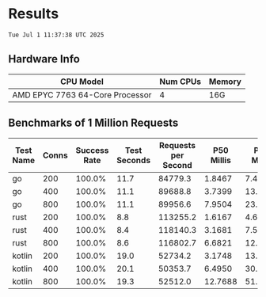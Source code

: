 # Results
`Tue Jul 1 11:37:38 UTC 2025`
## Hardware Info
| CPU Model | Num CPUs | Memory |
| --------- | -------- | ------ |
| AMD EPYC 7763 64-Core Processor | 4 | 16G |

## Benchmarks of 1 Million Requests
| Test Name | Conns | Success Rate | Test Seconds | Requests per Second | P50 Millis | P99 Millis | P99.9 Millis | API Memory MB | API CPU Time | API Threads |
| --------- | ----- | ------------ | ------------ | ------------------- | ---------- | ---------- | ------------ | ------------- | ------------ | ----------- |
| go | 200 | 100.0% | 11.7 | 84779.3 | 1.8467 | 7.4941 | 10.7040 | 17.7 | 00:00:27 | 11 |
| go | 400 | 100.0% | 11.1 | 89688.8 | 3.7399 | 13.4452 | 18.8055 | 23.3 | 00:00:26 | 11 |
| go | 800 | 100.0% | 11.1 | 89956.6 | 7.9504 | 23.9162 | 37.4489 | 37.5 | 00:00:26 | 11 |
| rust | 200 | 100.0% | 8.8 | 113255.2 | 1.6167 | 4.6439 | 6.2219 | 9.2 | 00:00:17 | 5 |
| rust | 400 | 100.0% | 8.4 | 118140.3 | 3.1681 | 7.5755 | 9.9143 | 13.8 | 00:00:16 | 5 |
| rust | 800 | 100.0% | 8.6 | 116802.7 | 6.6821 | 12.2032 | 17.0261 | 23.4 | 00:00:17 | 5 |
| kotlin | 200 | 100.0% | 19.0 | 52734.2 | 3.1748 | 13.8525 | 31.4333 | 341.1 | 00:00:58 | 144 |
| kotlin | 400 | 100.0% | 20.1 | 50353.7 | 6.4950 | 30.0832 | 69.7980 | 344.6 | 00:01:02 | 155 |
| kotlin | 800 | 100.0% | 19.3 | 52512.0 | 12.7688 | 51.3976 | 154.7067 | 407.2 | 00:00:58 | 155 |
